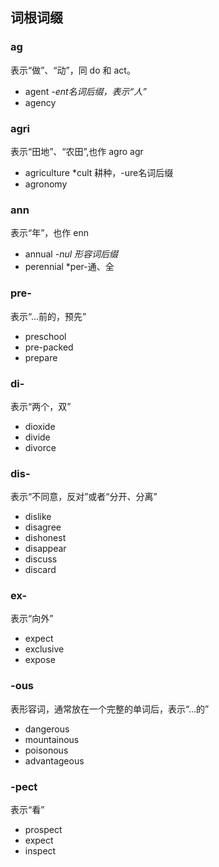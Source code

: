 ## 词根词缀

### ag

表示“做”、“动”，同 do 和 act。

* agent *-ent名词后缀，表示“人”*
* agency

### agri

表示“田地”、“农田”,也作 agro agr

* agriculture *cult 耕种，-ure名词后缀
* agronomy 

### ann

表示“年”，也作 enn

* annual *-nul 形容词后缀*
* perennial *per-通、全

### pre-

表示“…前的，预先”

* preschool
* pre-packed
* prepare

### di-

表示“两个，双”

* dioxide
* divide
* divorce

### dis-

表示“不同意，反对”或者“分开、分离”

* dislike
* disagree
* dishonest
* disappear
* discuss
* discard

### ex-

表示“向外”

* expect
* exclusive
* expose

### -ous

表形容词，通常放在一个完整的单词后，表示“…的”

* dangerous
* mountainous
* poisonous
* advantageous

### -pect

表示“看”

* prospect
* expect
* inspect
